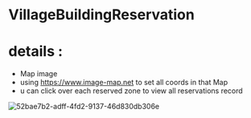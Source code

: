 # VillageBuildingReservation
# details : 
- Map image
- using https://www.image-map.net to set all coords in that Map 
- u can click over each reserved zone to view  all reservations record 

![52bae7b2-adff-4fd2-9137-46d830db306e](https://user-images.githubusercontent.com/78031951/150747672-d7fe460c-ff65-4b0a-87ff-5cb51050fa71.jpg)
